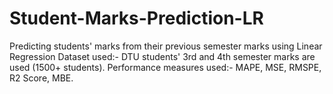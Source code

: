 # Student-Marks-Prediction-LR
Predicting students' marks from their previous semester marks using Linear Regression
Dataset used:- DTU students' 3rd and 4th semester marks are used (1500+ students).
Performance measures used:- MAPE, MSE, RMSPE, R2 Score, MBE.
